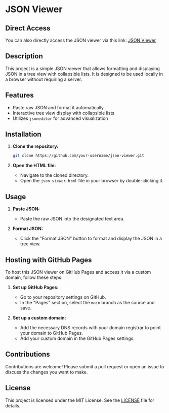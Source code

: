 # JSON Viewer

## Direct Access

You can also directly access the JSON viewer via this link: [JSON Viewer](https://blovario.github.io/jsonviewer/viewer.html)
## Description

This project is a simple JSON viewer that allows formatting and displaying JSON in a tree view with collapsible lists. It is designed to be used locally in a browser without requiring a server.

## Features

- Paste raw JSON and format it automatically
- Interactive tree view display with collapsible lists
- Utilizes `jsoneditor` for advanced visualization

## Installation

1. **Clone the repository:**
   ```bash
   git clone https://github.com/your-username/json-viewer.git
   ```

2. **Open the HTML file:**
   - Navigate to the cloned directory.
   - Open the `json-viewer.html` file in your browser by double-clicking it.

## Usage

1. **Paste JSON:**
   - Paste the raw JSON into the designated text area.

2. **Format JSON:**
   - Click the "Format JSON" button to format and display the JSON in a tree view.

## Hosting with GitHub Pages

To host this JSON viewer on GitHub Pages and access it via a custom domain, follow these steps:

1. **Set up GitHub Pages:**
   - Go to your repository settings on GitHub.
   - In the "Pages" section, select the `main` branch as the source and save.

2. **Set up a custom domain:**
   - Add the necessary DNS records with your domain registrar to point your domain to GitHub Pages.
   - Add your custom domain in the GitHub Pages settings.

## Contributions

Contributions are welcome! Please submit a pull request or open an issue to discuss the changes you want to make.

## License

This project is licensed under the MIT License. See the [LICENSE](LICENSE) file for details.

